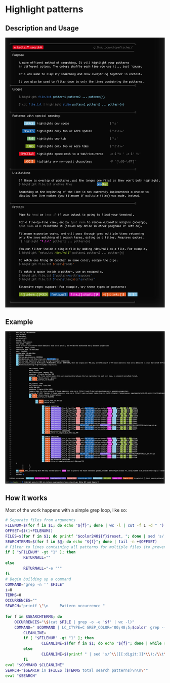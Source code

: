 # Highlight patterns

## Description and Usage

![Usage](images/highlight/highlight_usage.png)

## Example

![Example](images/highlight/highlight.sh.png)

## How it works

Most of the work happens with a simple grep loop, like so:

```bash
# Separate files from arguments
FILENUM=$(for f in $1; do echo "${f}"; done | wc -l | cut -f 1 -d " ")
OFFSET=$((1+FILENUM))
FILES=$(for f in $1; do printf "$color240${f}$reset, "; done | sed 's/, $//g')
SEARCHTERMS=$(for f in $@; do echo "${f}"; done | tail -n +$OFFSET)
# Filter to lines containing all patterns for multiple files (to prevent flooding the terminal)
if [ "$FILENUM" -gt "1" ]; then
        RETURNALL=""
else
        RETURNALL="-e ''"
fi
# Begin building up a command
COMMAND="grep -n '' $FILE"
i=0
TERMS=0
OCCURRENCES=""
SEARCH="printf \"\n     Pattern occurrence "

for f in $SEARCHTERMS; do
	OCCURRENCES="\$(cat $FILE | grep -o -e '$f' | wc -l)"
	COMMAND=" $COMMAND | LC_CTYPE=C GREP_COLOR='00;48;5;$color' grep --color=always -e '$f' $RETURNALL "
        CLEANLINE=
        if [ "$FILENUM" -gt "1" ]; then
                CLEANLINE=$(for f in $1; do echo "${f}"; done | while read line; do printf "$CLEANLINE"; if [ "$line" == "/dev/null" ]; then line="\/dev\/null"; fi; printf " | sed 's/^\\($line\\):\\([[:digit:]]*\\):/\t\\e[38;5;240m\\\1\t\\\2\t\\033[0m/g'"; done)
        else
                CLEANLINE=$(printf " | sed 's/^\\([[:digit:]]*\\):/\\t\\e[38;5;240m\\\1\t\\033[0m/g'")
        fi
eval "$COMMAND $CLEANLINE"
SEARCH="$SEARCH in $FILES ($TERMS total search patterns)\n\n\""
eval "$SEARCH"
```
